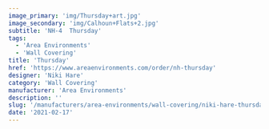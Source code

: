 ```yaml
---
image_primary: 'img/Thursday+art.jpg'
image_secondary: 'img/Calhoun+Flats+2.jpg'
subtitle: 'NH-4  Thursday'
tags:
  - 'Area Environments'
  - 'Wall Covering'
title: 'Thursday'
href: 'https://www.areaenvironments.com/order/nh-thursday'
designer: 'Niki Hare'
category: 'Wall Covering'
manufacturer: 'Area Environments'
description: ''
slug: '/manufacturers/area-environments/wall-covering/niki-hare-thursday'
date: '2021-02-17'
---
```

